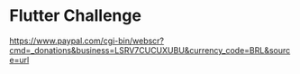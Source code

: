 # Flutter Challenge

https://www.paypal.com/cgi-bin/webscr?cmd=_donations&business=LSRV7CUCUXUBU&currency_code=BRL&source=url
<img alt="" border="0" src="https://www.paypal.com/pt_BR/i/scr/pixel.gif" width="1" height="1" />
